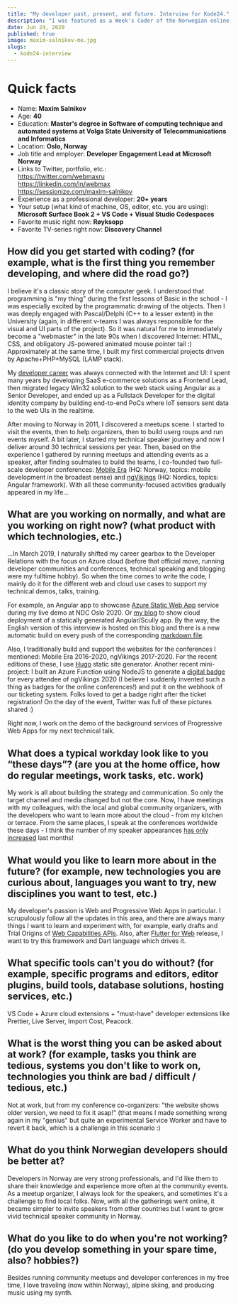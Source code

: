 ```yaml
---
title: "My developer past, present, and future. Interview for Kode24."
description: "I was featured as a Week's Coder of the Norwegian online-magazine for the developers Kode24, and here is my interview to Ole Petter Baugerød Stokke"
date: Jun 24, 2020
published: true
image: maxim-salnikov-me.jpg
slugs:
  - kode24-interview
---
```


# Quick facts

* Name: **Maxim Salnikov**
* Age: **40**
* Education: **Master's degree in Software of computing technique and automated systems at Volga State University of Telecommunications and Informatics**
* Location: **Oslo, Norway**
* Job title and employer: **Developer Engagement Lead at Microsoft Norway**
* Links to Twitter, portfolio, etc.:  
https://twitter.com/webmaxru  
https://linkedin.com/in/webmax  
https://sessionize.com/maxim-salnikov  
* Experience as a professional developer: **20+ years**
* Your setup (what kind of machine, OS, editor, etc. you are using): **Microsoft Surface Book 2 + VS Code + Visual Studio Codespaces**
* Favorite music right now: **Røyksopp**
* Favorite TV-series right now: **Discovery Channel**

## How did you get started with coding? (for example, what is the first thing you remember developing, and where did the road go?)

I believe it's a classic story of the computer geek. I understood that programming is "my thing" during the first lessons of Basic in the school - I was especially excited by the programmatic drawing of the objects. Then I was deeply engaged with Pascal/Delphi (C++ to a lesser extent) in the University (again, in different v-teams I was always responsible for the visual and UI parts of the project). So it was natural for me to immediately become a "webmaster" in the late 90s when I discovered Internet: HTML, CSS, and obligatory JS-powered animated mouse pointer tail :) Approximately at the same time, I built my first commercial projects driven by Apache+PHP+MySQL (LAMP stack).

My [developer career](https://www.linkedin.com/in/webmax/) was always connected with the Internet and UI: I spent many years by developing SaaS e-commerce solutions as a Frontend Lead, then migrated legacy Win32 solution to the web stack using Angular as a Senior Developer, and ended up as a Fullstack Developer for the digital identity company by building end-to-end PoCs where IoT sensors sent data to the web UIs in the realtime.

After moving to Norway in 2011, I discovered a meetups scene. I started to visit the events, then to help organizers, then to build userg roups and run events myself. A bit later, I started my technical speaker journey and now I deliver around 30 technical sessions per year. Then, based on the experience I gathered by running meetups and attending events as a speaker, after finding soulmates to build the teams, I co-founded two full-scale developer conferences: [Mobile Era](https://mobileera.rocks) (HQ: Norway, topics: mobile development in the broadest sense) and [ngVikings](https://ngvikings.org) (HQ: Nordics, topics: Angular framework). With all these community-focused activities gradually appeared in my life...

## What are you working on normally, and what are you working on right now? (what product with which technologies, etc.)

...In March 2019, I naturally shifted my career gearbox to the Developer Relations with the focus on Azure cloud (before that official move, running developer communities and conferences, technical speaking and blogging were my fulltime hobby). So when the time comes to write the code, I mainly do it for the different web and cloud use cases to support my technical demos, talks, training.

For example, an Angular app to showcase [Azure Static Web App](https://docs.microsoft.com/en-us/azure/static-web-apps/getting-started) service during my live demo at NDC Oslo 2020. Or [my blog](https://github.com/webmaxru/webmax.ru) to show cloud deployment of a statically generated Angular/Scully app. By the way, the English version of this interview is hosted on this blog and there is a new automatic build on every push of the corresponding [markdown file](https://github.com/webmaxru/webmax.ru/edit/master/blog/kode24.md).

Also, I traditionally build and support the websites for the conferences I mentioned: Mobile Era 2016-2020, ngVikings 2017-2020. For the recent editions of these, I use [Hugo](https://gohugo.io/) static site generator. Another recent mini-project: I built an Azure Function using NodeJS to generate a [digital badge](https://raw.githubusercontent.com/ngVikings/ngvikings-2020/master/static/images/team/badge-maxim_salnikov.jpg) for every attendee of ngVikings 2020 (I believe I suddenly invented such a thing as badges for the online conferences!) and put it on the webhook of our ticketing system. Folks loved to get a badge right after the ticket registration! On the day of the event, Twitter was full of these pictures shared :)

Right now, I work on the demo of the background services of Progressive Web Apps for my next technical talk.

## What does a typical workday look like to you “these days”? (are you at the home office, how do regular meetings, work tasks, etc. work)

My work is all about building the strategy and communication. So only the target channel and media changed but not the core. Now, I have meetings with my colleagues, with the local and global community organizers, with the developers who want to learn more about the cloud - from my kitchen or terrace. From the same places, I speak at the conferences worldwide these days - I think the number of my speaker appearances [has only increased](https://twitter.com/webmaxru/status/1273566526940033024) last months!

## What would you like to learn more about in the future? (for example, new technologies you are curious about, languages you want to try, new disciplines you want to test, etc.)

My developer's passion is Web and Progressive Web Apps in particular. I scrupulously follow all the updates in this area, and there are always many things I want to learn and experiment with, for example, early drafts and Trial Origins of [Web Capabilities APIs](https://goo.gle/fugu-api-tracker). Also, after [Flutter for Web](https://flutter.dev/web) release, I want to try this framework and Dart language which drives it.

## What specific tools can't you do without? (for example, specific programs and editors, editor plugins, build tools, database solutions, hosting services, etc.)

VS Code + Azure cloud extensions + "must-have" developer extensions like Prettier, Live Server, Import Cost, Peacock.

## What is the worst thing you can be asked about at work? (for example, tasks you think are tedious, systems you don't like to work on, technologies you think are bad / difficult / tedious, etc.)

Not at work, but from my conference co-organizers: "the website shows older version, we need to fix it asap!" (that means I made something wrong again in my "genius" but quite an experimental Service Worker and have to revert it back, which is a challenge in this scenario :)

## What do you think Norwegian developers should be better at?

Developers in Norway are very strong professionals, and I'd like them to share their knowledge and experience more often at the community events. As a meetup organizer, I always look for the speakers, and sometimes it's a challenge to find local folks. Now, with all the gatherings went online, it became simpler to invite speakers from other countries but I want to grow vivid technical speaker community in Norway.

## What do you like to do when you're not working? (do you develop something in your spare time, also? hobbies?)

Besides running community meetups and developer conferences in my free time, I love traveling (now within Norway), alpine skiing, and producing music using my synth.

